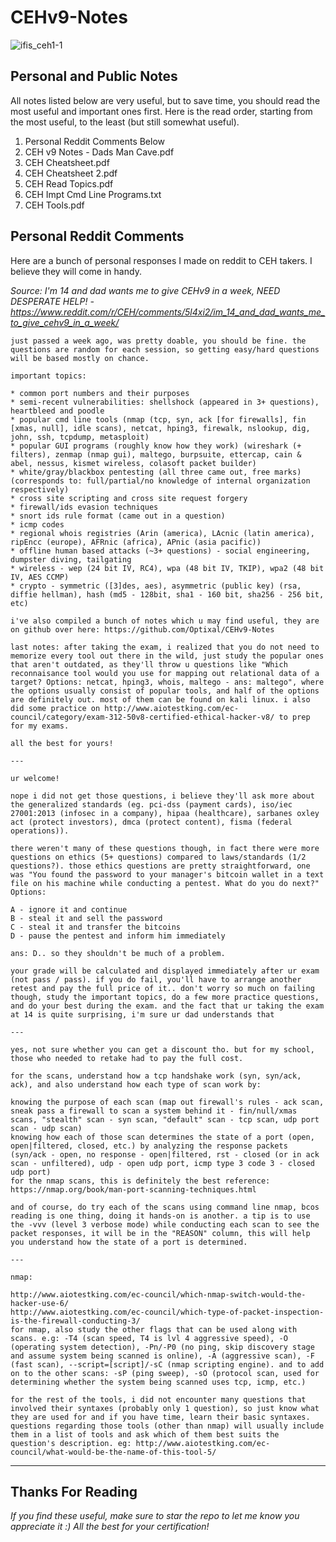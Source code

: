 # CEHv9-Notes

![ifis_ceh1-1](https://user-images.githubusercontent.com/19287477/35230991-93a6f604-ffd2-11e7-9436-f45556c484e8.png)

## Personal and Public Notes

All notes listed below are very useful, but to save time, you should read the most useful and important ones first. Here is the read order, starting from the most useful, to the least (but still somewhat useful).

1. Personal Reddit Comments Below
2. CEH v9 Notes - Dads Man Cave.pdf
3. CEH Cheatsheet.pdf
4. CEH Cheatsheet 2.pdf
5. CEH Read Topics.pdf
6. CEH Impt Cmd Line Programs.txt
7. CEH Tools.pdf

## Personal Reddit Comments

Here are a bunch of personal responses I made on reddit to CEH takers. I believe they will come in handy.

*Source: I'm 14 and dad wants me to give CEHv9 in a week, NEED DESPERATE HELP! - https://www.reddit.com/r/CEH/comments/5l4xi2/im_14_and_dad_wants_me_to_give_cehv9_in_a_week/*

```
just passed a week ago, was pretty doable, you should be fine. the questions are random for each session, so getting easy/hard questions will be based mostly on chance.

important topics:

* common port numbers and their purposes
* semi-recent vulnerabilities: shellshock (appeared in 3+ questions), heartbleed and poodle
* popular cmd line tools (nmap (tcp, syn, ack [for firewalls], fin [xmas, null], idle scans), netcat, hping3, firewalk, nslookup, dig, john, ssh, tcpdump, metasploit)
* popular GUI programs (roughly know how they work) (wireshark (+ filters), zenmap (nmap gui), maltego, burpsuite, ettercap, cain & abel, nessus, kismet wireless, colasoft packet builder)
* white/gray/blackbox pentesting (all three came out, free marks) (corresponds to: full/partial/no knowledge of internal organization respectively)
* cross site scripting and cross site request forgery
* firewall/ids evasion techniques
* snort ids rule format (came out in a question)
* icmp codes
* regional whois registries (Arin (america), LAcnic (latin america), ripEncc (europe), AFRnic (africa), APnic (asia pacific))
* offline human based attacks (~3+ questions) - social engineering, dumpster diving, tailgating
* wireless - wep (24 bit IV, RC4), wpa (48 bit IV, TKIP), wpa2 (48 bit IV, AES CCMP)
* crypto - symmetric ([3]des, aes), asymmetric (public key) (rsa, diffie hellman), hash (md5 - 128bit, sha1 - 160 bit, sha256 - 256 bit, etc)

i've also compiled a bunch of notes which u may find useful, they are on github over here: https://github.com/Optixal/CEHv9-Notes

last notes: after taking the exam, i realized that you do not need to memorize every tool out there in the wild, just study the popular ones that aren't outdated, as they'll throw u questions like "Which reconnaisance tool would you use for mapping out relational data of a target? Options: netcat, hping3, whois, maltego - ans: maltego", where the options usually consist of popular tools, and half of the options are definitely out. most of them can be found on kali linux. i also did some practice on http://www.aiotestking.com/ec-council/category/exam-312-50v8-certified-ethical-hacker-v8/ to prep for my exams.

all the best for yours!

---

ur welcome!

nope i did not get those questions, i believe they'll ask more about the generalized standards (eg. pci-dss (payment cards), iso/iec 27001:2013 (infosec in a company), hipaa (healthcare), sarbanes oxley act (protect investors), dmca (protect content), fisma (federal operations)).

there weren't many of these questions though, in fact there were more questions on ethics (5+ questions) compared to laws/standards (1/2 questions?). those ethics questions are pretty straightforward, one was "You found the password to your manager's bitcoin wallet in a text file on his machine while conducting a pentest. What do you do next?" Options:

A - ignore it and continue
B - steal it and sell the password
C - steal it and transfer the bitcoins
D - pause the pentest and inform him immediately

ans: D.. so they shouldn't be much of a problem.

your grade will be calculated and displayed immediately after ur exam (not pass / pass). if you do fail, you'll have to arrange another retest and pay the full price of it.. don't worry so much on failing though, study the important topics, do a few more practice questions, and do your best during the exam. and the fact that ur taking the exam at 14 is quite surprising, i'm sure ur dad understands that

---

yes, not sure whether you can get a discount tho. but for my school, those who needed to retake had to pay the full cost.

for the scans, understand how a tcp handshake work (syn, syn/ack, ack), and also understand how each type of scan work by:

knowing the purpose of each scan (map out firewall's rules - ack scan, sneak pass a firewall to scan a system behind it - fin/null/xmas scans, "stealth" scan - syn scan, "default" scan - tcp scan, udp port scan - udp scan)
knowing how each of those scan determines the state of a port (open, open|filtered, closed, etc.) by analyzing the response packets (syn/ack - open, no response - open|filtered, rst - closed (or in ack scan - unfiltered), udp - open udp port, icmp type 3 code 3 - closed udp port)
for the nmap scans, this is definitely the best reference: https://nmap.org/book/man-port-scanning-techniques.html

and of course, do try each of the scans using command line nmap, bcos reading is one thing, doing it hands-on is another. a tip is to use the -vvv (level 3 verbose mode) while conducting each scan to see the packet responses, it will be in the "REASON" column, this will help you understand how the state of a port is determined.

---

nmap:

http://www.aiotestking.com/ec-council/which-nmap-switch-would-the-hacker-use-6/
http://www.aiotestking.com/ec-council/which-type-of-packet-inspection-is-the-firewall-conducting-3/
for nmap, also study the other flags that can be used along with scans. e.g: -T4 (scan speed, T4 is lvl 4 aggressive speed), -O (operating system detection), -Pn/-P0 (no ping, skip discovery stage and assume system being scanned is online), -A (aggressive scan), -F (fast scan), --script=[script]/-sC (nmap scripting engine). and to add on to the other scans: -sP (ping sweep), -sO (protocol scan, used for determining whether the system being scanned uses tcp, icmp, etc.)

for the rest of the tools, i did not encounter many questions that involved their syntaxes (probably only 1 question), so just know what they are used for and if you have time, learn their basic syntaxes. questions regarding those tools (other than nmap) will usually include them in a list of tools and ask which of them best suits the question's description. eg: http://www.aiotestking.com/ec-council/what-would-be-the-name-of-this-tool-5/

```

---

## Thanks For Reading

*If you find these useful, make sure to star the repo to let me know you appreciate it :) All the best for your certification!*
